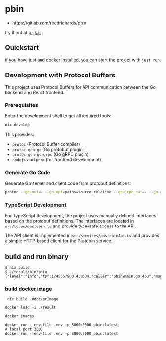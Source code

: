 # pbin

- https://gitlab.com/reedrichards/pbin

try it out at [p.jjk.is](https://p.jjk.is)

## Quickstart

if you have [just](https://github.com/casey/just) and [docker](https://docs.docker.com/get-docker/) installed, you can
start the project with `just run`. 

## Development with Protocol Buffers

This project uses Protocol Buffers for API communication between the Go backend and React frontend.

### Prerequisites

Enter the development shell to get all required tools:
```bash
nix develop
```

This provides:
- `protoc` (Protocol Buffer compiler)
- `protoc-gen-go` (Go protobuf plugin)
- `protoc-gen-go-grpc` (Go gRPC plugin)
- `nodejs` and `pnpm` (for frontend development)

### Generate Go Code

Generate Go server and client code from protobuf definitions:
```bash
protoc --go_out=. --go_opt=paths=source_relative --go-grpc_out=. --go-grpc_opt=paths=source_relative proto/pastebin.proto
```

### TypeScript Development

For TypeScript development, the project uses manually defined interfaces based on the protobuf definitions. The interfaces are located in `src/types/pastebin.ts` and provide type-safe access to the API.

The API client is implemented in `src/services/pastebinApi.ts` and provides a simple HTTP-based client for the Pastebin service.

## build and run binary 
```
$ nix build
$ ./result/bin/pbin
{"level":"info","ts":1745557900.438304,"caller":"pbin/main.go:453","msg":"starting_server","port":"8000"}
```


### build docker image 

```
 nix build .#dockerImage
 ```

```
docker load -i ./result
```

```
docker images
```

```
docker run --env-file .env -p 8000:8000 pbin:latest
# local port 3000
docker run --env-file .env -p 3000:8000 pbin:latest
```

